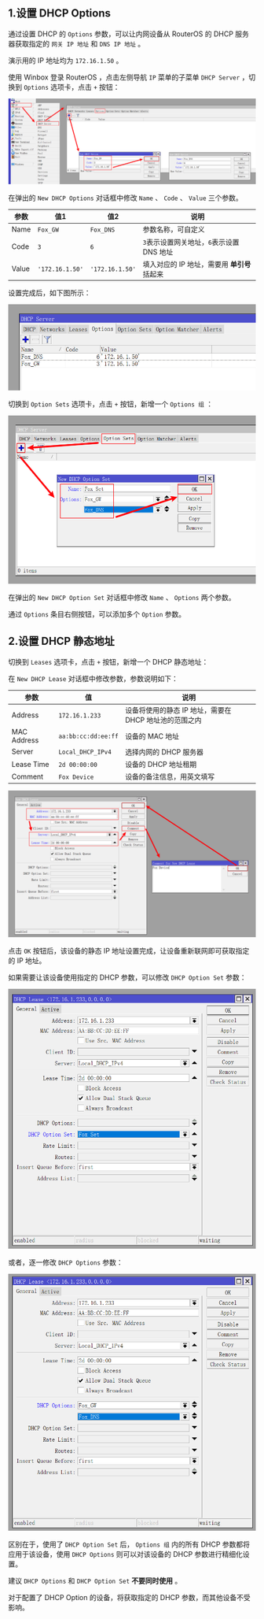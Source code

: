 ## 1.设置 DHCP Options

通过设置 DHCP 的 `Options` 参数，可以让内网设备从 RouterOS 的 DHCP 服务器获取指定的 `网关 IP 地址` 和 `DNS IP 地址` 。  

演示用的 IP 地址均为 `172.16.1.50` 。  

使用 Winbox 登录 RouterOS ，点击左侧导航 `IP` 菜单的子菜单 `DHCP Server` ，切换到 `Options` 选项卡，点击 ` + ` 按钮：

![添加DHCP选项](img/p07/add_dhcp_option.png)

在弹出的 `New DHCP Options` 对话框中修改 `Name` 、 `Code` 、 `Value` 三个参数。

|参数|值1|值2|说明|
|--|--|--|--|
|Name|`Fox_GW`|`Fox_DNS`|参数名称，可自定义|
|Code|`3`|`6`|`3`表示设置网关地址，`6`表示设置 DNS 地址|
|Value|`'172.16.1.50'`|`'172.16.1.50'`|填入对应的 IP 地址，需要用 **单引号** 括起来|

设置完成后，如下图所示：

![添加DHCP选项完成](img/p07/add_dhcp_options_done.png)

切换到 `Option Sets` 选项卡，点击 ` + ` 按钮，新增一个 `Options 组` ：

![添加DHCP选项组](img/p07/add_dhcp_option_sets.png)

在弹出的 `New DHCP Option Set` 对话框中修改 `Name` 、 `Options` 两个参数。  

通过 `Options` 条目右侧按钮，可以添加多个 `Option` 参数。

## 2.设置 DHCP 静态地址

切换到 `Leases` 选项卡，点击 ` + ` 按钮，新增一个 DHCP 静态地址：

在 `New DHCP Lease` 对话框中修改参数，参数说明如下：

|参数|值|说明|
|--|--|--|
|Address|`172.16.1.233`|设备将使用的静态 IP 地址，需要在 DHCP 地址池的范围之内|
|MAC Address|`aa:bb:cc:dd:ee:ff`|设备的 MAC 地址|
|Server|`Local_DHCP_IPv4`|选择内网的 DHCP 服务器|
|Lease Time|`2d 00:00:00`|设备的 DHCP 地址租期|
|Comment|`Fox Device`|设备的备注信息，用英文填写|

![添加静态IP地址](img/p07/add_static_dhcp.png)

点击 `OK` 按钮后，该设备的静态 IP 地址设置完成，让设备重新联网即可获取指定的 IP 地址。  

如果需要让该设备使用指定的 DHCP 参数，可以修改 `DHCP Option Set` 参数：

![设备使用DHCP参数组](img/p07/dhcp_use_option_set.png)

或者，逐一修改 `DHCP Options` 参数：

![设备使用DHCP参数](img/p07/dhcp_use_options.png)

区别在于，使用了 `DHCP Option Set` 后， `Options 组` 内的所有 DHCP 参数都将应用于该设备，使用 `DHCP Options` 则可以对该设备的 DHCP 参数进行精细化设置。  

建议 `DHCP Options` 和 `DHCP Option Set`  **不要同时使用** 。  

对于配置了 DHCP Option 的设备，将获取指定的 DHCP 参数，而其他设备不受影响。  
